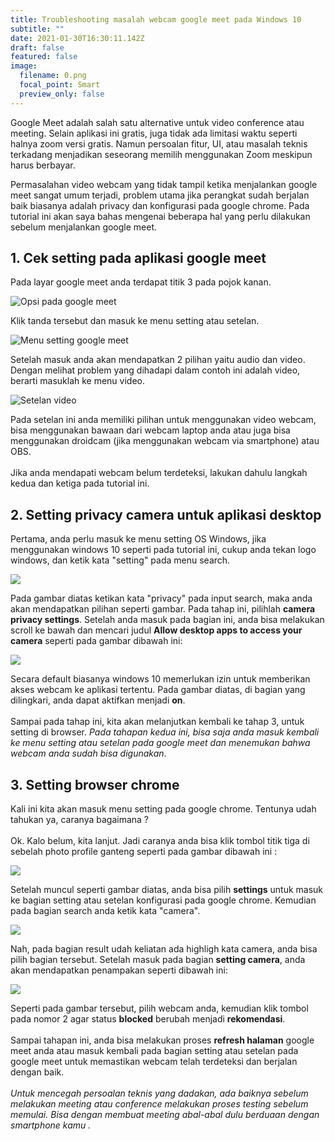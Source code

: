 ```yaml
---
title: Troubleshooting masalah webcam google meet pada Windows 10
subtitle: ""
date: 2021-01-30T16:30:11.142Z
draft: false
featured: false
image:
  filename: 0.png
  focal_point: Smart
  preview_only: false
---
```

Google Meet adalah salah satu alternative untuk video conference atau meeting. Selain aplikasi ini gratis, juga tidak ada limitasi waktu seperti halnya zoom versi gratis. Namun persoalan fitur, UI, atau masalah teknis terkadang menjadikan seseorang memilih menggunakan Zoom meskipun harus berbayar. 

Permasalahan video webcam yang tidak tampil ketika menjalankan google meet sangat umum terjadi, problem utama jika perangkat sudah berjalan baik biasanya adalah privacy dan konfigurasi pada google chrome. Pada tutorial ini akan saya bahas mengenai beberapa hal yang perlu dilakukan sebelum menjalankan google meet.

## 1. Cek setting pada aplikasi google meet

Pada layar google meet anda terdapat titik 3 pada pojok kanan. 

![](1.png "Opsi pada google meet")

Klik tanda tersebut dan masuk ke menu setting atau setelan. 

![](1.2.png "Menu setting google meet")

Setelah masuk anda akan mendapatkan 2 pilihan yaitu audio dan video. Dengan melihat problem yang dihadapi dalam contoh ini adalah video, berarti masuklah ke menu video.

![](2.png "Setelan video")

Pada setelan ini anda memiliki pilihan untuk menggunakan video webcam, bisa menggunakan bawaan dari webcam laptop anda atau juga bisa menggunakan droidcam (jika menggunakan webcam via smartphone) atau OBS.\
\
Jika anda mendapati webcam belum terdeteksi, lakukan dahulu langkah kedua dan ketiga pada tutorial ini.

## 2. Setting privacy camera untuk aplikasi desktop

Pertama, anda perlu masuk ke menu setting OS Windows, jika menggunakan windows 10 seperti pada tutorial ini, cukup anda tekan logo windows, dan ketik kata "setting" pada menu search. 

![](6.png)

Pada gambar diatas ketikan kata "privacy" pada input search, maka anda akan mendapatkan pilihan seperti gambar. Pada tahap ini, pilihlah **camera  privacy settings**. Setelah anda masuk pada bagian ini, anda bisa melakukan scroll ke bawah dan mencari judul **Allow desktop apps to access your camera** seperti pada gambar dibawah ini:

![](7.png)

Secara default biasanya windows 10 memerlukan izin untuk memberikan akses webcam ke aplikasi tertentu. Pada gambar diatas, di bagian yang dilingkari, anda dapat aktifkan menjadi **on**. \
\
Sampai pada tahap ini, kita akan melanjutkan kembali ke tahap 3, untuk setting di browser. *Pada tahapan kedua ini, bisa saja anda masuk kembali ke menu setting atau setelan pada google meet dan menemukan bahwa webcam anda sudah bisa digunakan*.

## 3. Setting browser chrome

Kali ini kita akan masuk menu setting pada google chrome. Tentunya udah tahukan ya, caranya bagaimana ?\
\
Ok. Kalo belum, kita lanjut. Jadi caranya anda bisa klik tombol titik tiga di sebelah photo profile ganteng seperti pada gambar dibawah ini :

![](3.png)

Setelah muncul seperti gambar diatas, anda bisa pilih **settings**  untuk masuk ke bagian setting atau setelan konfigurasi pada google chrome. Kemudian pada bagian search anda ketik kata "camera". 

![](4.png)

Nah, pada bagian result udah keliatan ada highligh kata camera, anda bisa pilih bagian tersebut. Setelah masuk pada bagian **setting camera**, anda akan mendapatkan penampakan seperti dibawah ini:

![](5.png)

Seperti pada gambar tersebut, pilih webcam anda, kemudian klik tombol pada nomor 2 agar status **blocked** berubah menjadi **rekomendasi**.\
\
Sampai tahapan ini, anda bisa melakukan proses **refresh halaman** google meet anda atau masuk kembali pada bagian setting atau setelan pada google meet untuk memastikan webcam telah terdeteksi dan berjalan dengan baik.\
\
*Untuk mencegah persoalan teknis yang dadakan, ada baiknya sebelum melakukan meeting atau conference melakukan proses testing sebelum memulai. Bisa dengan membuat meeting abal-abal dulu berduaan dengan smartphone kamu .*
